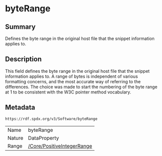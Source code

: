 <!-- Automatically generated by spec-parser v2.0.0 on 2024-01-12T14:00:21.817658+00:00 -->
<!-- SPDX-License-Identifier: Community-Spec-1.0 -->

# byteRange

## Summary

Defines the byte range in the original host file that the snippet information applies to.


## Description

This field defines the byte range in the original host file that the snippet information applies to.
A range of bytes is independent of various formatting concerns, and the most accurate way 
of referring to the differences. The choice was made to start the numbering of 
the byte range at 1 to be consistent with the W3C pointer method vocabulary.


## Metadata

`https://rdf.spdx.org/v3/Software/byteRange`


| | |
|---|---|
| Name | byteRange |
| Nature | DataProperty |
| Range | [/Core/PositiveIntegerRange](../../Core/Classes/PositiveIntegerRange.md) |





